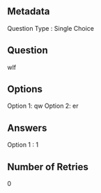 ## Metadata
Question Type : Single Choice

## Question
wlf

## Options
Option 1: qw
Option 2: er

## Answers
Option 1 : 1

## Number of Retries
0

